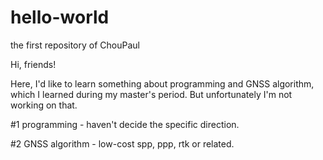 # hello-world
the first repository of ChouPaul

Hi, friends!

Here, I'd like to learn something about programming and GNSS algorithm, which I learned during my master's period. But unfortunately I'm not working on that.

#1 programming - haven't decide the specific direction.

#2 GNSS algorithm - low-cost spp, ppp, rtk or related.
